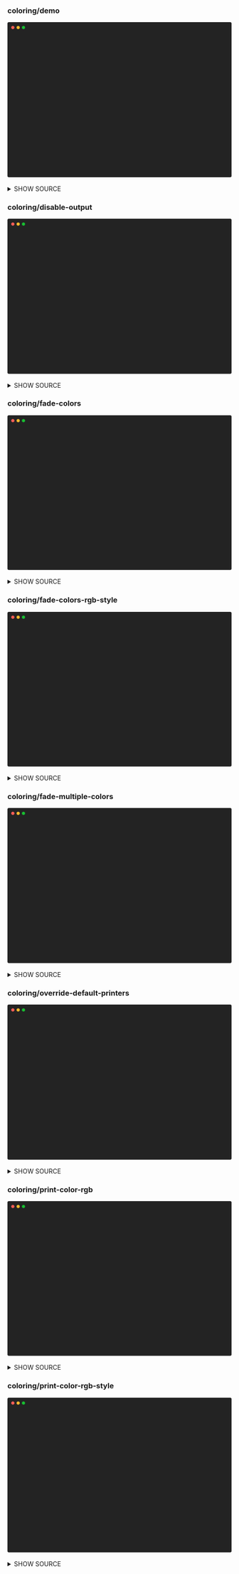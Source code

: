 ### coloring/demo

![Animation](https://raw.githubusercontent.com/pterm/pterm/master/_examples/coloring/demo/animation.svg)

<details>

<summary>SHOW SOURCE</summary>

```go
package main

import "github.com/Sion-L/pterm"

func main() {
	// Print all colors

	pterm.DefaultTable.WithData([][]string{
		{pterm.FgBlack.Sprint("Black"), pterm.FgRed.Sprint("Red"), pterm.FgGreen.Sprint("Green"), pterm.FgYellow.Sprint("Yellow")},
		{"", pterm.FgLightRed.Sprint("Light Red"), pterm.FgLightGreen.Sprint("Light Green"), pterm.FgLightYellow.Sprint("Light Yellow")},
		{pterm.BgBlack.Sprint("Black"), pterm.BgRed.Sprint("Red"), pterm.BgGreen.Sprint("Green"), pterm.BgYellow.Sprint("Yellow")},
		{"", pterm.BgLightRed.Sprint("Light Red"), pterm.BgLightGreen.Sprint("Light Green"), pterm.BgLightYellow.Sprint("Light Yellow")},
		{pterm.FgBlue.Sprint("Blue"), pterm.FgMagenta.Sprint("Magenta"), pterm.FgCyan.Sprint("Cyan"), pterm.FgWhite.Sprint("White")},
		{pterm.FgLightBlue.Sprint("Light Blue"), pterm.FgLightMagenta.Sprint("Light Magenta"), pterm.FgLightCyan.Sprint("Light Cyan"), pterm.FgLightWhite.Sprint("Light White")},
		{pterm.BgBlue.Sprint("Blue"), pterm.BgMagenta.Sprint("Magenta"), pterm.BgCyan.Sprint("Cyan"), pterm.BgWhite.Sprint("White")},
		{pterm.BgLightBlue.Sprint("Light Blue"), pterm.BgLightMagenta.Sprint("Light Magenta"), pterm.BgLightCyan.Sprint("Light Cyan"), pterm.BgLightWhite.Sprint("Light White")},
	}).Render()

	pterm.Println()

	// Print different colored words.
	pterm.Println(pterm.Red("Hello, ") + pterm.Green("World") + pterm.Cyan("!"))
	pterm.Println(pterm.Red("Even " + pterm.Cyan("nested ") + pterm.Green("colors ") + "are supported!"))

	pterm.Println()

	// Or print colors as a style
	style := pterm.NewStyle(pterm.BgRed, pterm.FgLightGreen, pterm.Bold)
	style.Println("This text uses a style and is bold and light green with a red background!")
}

```

</details>

### coloring/disable-output

![Animation](https://raw.githubusercontent.com/pterm/pterm/master/_examples/coloring/disable-output/animation.svg)

<details>

<summary>SHOW SOURCE</summary>

```go
package main

import "github.com/Sion-L/pterm"

func main() {
	for i := 0; i < 15; i++ {
		switch i {
		case 5:
			pterm.Info.Println("Disabled Output!")
			pterm.DisableOutput()
		case 10:
			pterm.EnableOutput()
			pterm.Info.Println("Enabled Output!")
		}

		pterm.Printf("Printing something... [%d/%d]\n", i, 15)
	}
}

```

</details>

### coloring/fade-colors

![Animation](https://raw.githubusercontent.com/pterm/pterm/master/_examples/coloring/fade-colors/animation.svg)

<details>

<summary>SHOW SOURCE</summary>

```go
package main

import (
	"github.com/Sion-L/pterm"
)

func main() {
	// Print info.
	pterm.Info.Println("RGB colors only work in Terminals which support TrueColor.")

	from := pterm.NewRGB(0, 255, 255) // This RGB value is used as the gradients start point.
	to := pterm.NewRGB(255, 0, 255)   // This RGB value is used as the gradients end point.

	// For loop over the range of the terminal height.
	for i := 0; i < pterm.GetTerminalHeight()-2; i++ {
		// Print string which is colored with the faded RGB value.
		from.Fade(0, float32(pterm.GetTerminalHeight()-2), float32(i), to).Println("Hello, World!")
	}
}

```

</details>

### coloring/fade-colors-rgb-style

![Animation](https://raw.githubusercontent.com/pterm/pterm/master/_examples/coloring/fade-colors-rgb-style/animation.svg)

<details>

<summary>SHOW SOURCE</summary>

```go
package main

import (
	"strings"

	"github.com/Sion-L/pterm"
)

func main() {
	white := pterm.NewRGB(255, 255, 255) // This RGB value is used as the gradients start point.
	grey := pterm.NewRGB(128, 128, 128)  // This RGB value is used as the gradients start point.
	black := pterm.NewRGB(0, 0, 0)       // This RGB value is used as the gradients start point.
	red := pterm.NewRGB(255, 0, 0)       // This RGB value is used as the gradients start point.
	purple := pterm.NewRGB(255, 0, 255)  // This RGB value is used as the gradients start point.
	green := pterm.NewRGB(0, 255, 0)     // This RGB value is used as the gradients start point.

	str := "RGB colors only work in Terminals which support TrueColor."
	strs := strings.Split(str, "")
	var fadeInfo string // String which will be used to print.
	for i := 0; i < len(str); i++ {
		// Append faded letter to info string.
		fadeInfo += pterm.NewRGBStyle(white.Fade(0, float32(len(str)), float32(i), purple), grey.Fade(0, float32(len(str)), float32(i), black)).Sprint(strs[i])
	}

	pterm.Info.Println(fadeInfo)

	str = "The background and foreground colors can be customized individually."
	strs = strings.Split(str, "")
	var fade2 string // String which will be used to print info.
	for i := 0; i < len(str); i++ {
		// Append faded letter to info string.
		fade2 += pterm.NewRGBStyle(black, purple.Fade(0, float32(len(str)), float32(i), red)).Sprint(strs[i])
	}

	pterm.Println(fade2)

	str = "Styles can also be applied. For example: Bold or Italic."
	strs = strings.Split(str, "")
	var fade3 string // String which will be used to print.

	bold := 0
	boldStr := strings.Split("Bold", "")
	italic := 0
	italicStr := strings.Split("Italic", "")

	for i := 0; i < len(str); i++ {
		// Append faded letter to info string.
		s := pterm.NewRGBStyle(white.Fade(0, float32(len(str)), float32(i), green), red.Fade(0, float32(len(str)), float32(i), black))

		// if the next letters are "Bold", then add the style "Bold".
		// else if the next letters are "Italic", then add the style "Italic".
		if bold < len(boldStr) && i+len(boldStr) <= len(strs) {
			if strings.Join(strs[i:i+len(boldStr)-bold], "") == strings.Join(boldStr[bold:], "") {
				s = s.AddOptions(pterm.Bold)
				bold++
			}
		} else if italic < len(italicStr) && i+len(italicStr)-italic < len(strs) {
			if strings.Join(strs[i:i+len(italicStr)-italic], "") == strings.Join(italicStr[italic:], "") {
				s = s.AddOptions(pterm.Italic)
				italic++
			}
		}
		fade3 += s.Sprint(strs[i])
	}

	pterm.Println(fade3)
}

```

</details>

### coloring/fade-multiple-colors

![Animation](https://raw.githubusercontent.com/pterm/pterm/master/_examples/coloring/fade-multiple-colors/animation.svg)

<details>

<summary>SHOW SOURCE</summary>

```go
package main

import (
	"strings"

	"github.com/Sion-L/pterm"
)

func main() {
	from := pterm.NewRGB(0, 255, 255)  // This RGB value is used as the gradients start point.
	to := pterm.NewRGB(255, 0, 255)    // This RGB value is used as the gradients first point.
	to2 := pterm.NewRGB(255, 0, 0)     // This RGB value is used as the gradients second point.
	to3 := pterm.NewRGB(0, 255, 0)     // This RGB value is used as the gradients third point.
	to4 := pterm.NewRGB(255, 255, 255) // This RGB value is used as the gradients end point.

	str := "RGB colors only work in Terminals which support TrueColor."
	strs := strings.Split(str, "")
	var fadeInfo string // String which will be used to print info.
	// For loop over the range of the string length.
	for i := 0; i < len(str); i++ {
		// Append faded letter to info string.
		fadeInfo += from.Fade(0, float32(len(str)), float32(i), to).Sprint(strs[i])
	}

	// Print info.
	pterm.Info.Println(fadeInfo)

	// For loop over the range of the terminal height.
	for i := 0; i < pterm.GetTerminalHeight()-2; i++ {
		// Print string which is colored with the faded RGB value.
		from.Fade(0, float32(pterm.GetTerminalHeight()-2), float32(i), to, to2, to3, to4).Println("Hello, World!")
	}
}

```

</details>

### coloring/override-default-printers

![Animation](https://raw.githubusercontent.com/pterm/pterm/master/_examples/coloring/override-default-printers/animation.svg)

<details>

<summary>SHOW SOURCE</summary>

```go
package main

import "github.com/Sion-L/pterm"

func main() {
	// Print default error.
	pterm.Error.Println("This is the default Error")

	// Customize default error.
	pterm.Error.Prefix = pterm.Prefix{
		Text:  "OVERRIDE",
		Style: pterm.NewStyle(pterm.BgCyan, pterm.FgRed),
	}

	// Print new default error.
	pterm.Error.Println("This is the default Error after the prefix was overridden")
}

```

</details>

### coloring/print-color-rgb

![Animation](https://raw.githubusercontent.com/pterm/pterm/master/_examples/coloring/print-color-rgb/animation.svg)

<details>

<summary>SHOW SOURCE</summary>

```go
package main

import "github.com/Sion-L/pterm"

func main() {
	// Print strings with a custom RGB color.
	// NOTICE: This only works with terminals which support TrueColor.
	pterm.NewRGB(178, 44, 199).Println("This text is printed with a custom RGB!")
	pterm.NewRGB(15, 199, 209).Println("This text is printed with a custom RGB!")
	pterm.NewRGB(201, 144, 30, true).Println("This text is printed with a custom RGB background!")
}

```

</details>

### coloring/print-color-rgb-style

![Animation](https://raw.githubusercontent.com/pterm/pterm/master/_examples/coloring/print-color-rgb-style/animation.svg)

<details>

<summary>SHOW SOURCE</summary>

```go
package main

import (
	"github.com/Sion-L/pterm"
)

func main() {
	foregroundRGB := pterm.RGB{R: 187, G: 80, B: 0}
	backgroundRGB := pterm.RGB{R: 0, G: 50, B: 123}

	// Print string with a custom foreground and background RGB color.
	pterm.NewRGBStyle(foregroundRGB, backgroundRGB).Println("This text is not styled.")

	// Print string with a custom foreground and background RGB color and style bold.
	pterm.NewRGBStyle(foregroundRGB, backgroundRGB).AddOptions(pterm.Bold).Println("This text is bold.")

	// Print string with a custom foreground and background RGB color and style italic.
	pterm.NewRGBStyle(foregroundRGB, backgroundRGB).AddOptions(pterm.Italic).Println("This text is italic.")
}

```

</details>

